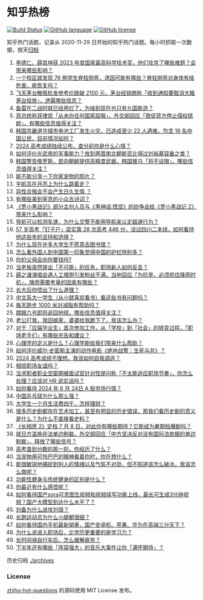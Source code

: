 # 知乎热榜
[![Build Status](https://github.com/ToWeLong/zhihu-hot-questions/workflows/CI/badge.svg)](https://github.com/ToWeLong/zhihu-hot-questions/actions)
[![GitHub language](https://img.shields.io/badge/language-golang-orange.svg)](https://golang.org/)
[![GitHub license](https://img.shields.io/github/license/ToWeLong/zhihu-hot-questions)](https://github.com/ToWeLong/zhihu-hot-questions/blob/main/LICENSE)

知乎热门话题，记录从 2020-11-29 日开始的知乎热门话题。每小时抓取一次数据，按天[归档](./archives)

<!-- BEGIN -->

1. [李德仁、薛其坤获 2023 年度国家最高科学技术奖，他们攻克了哪些难题？会带来哪些影响？](https://www.zhihu.com/question/659734743)
1. [一个校区就发现 76 例学生脊柱侧弯，诱因可能有哪些？脊柱侧弯对身体有啥危害，能恢复吗？](https://www.zhihu.com/question/659676755)
1. [飞天茅台散瓶批发参考价跌破 2100 元，茅台经销商称「收到通知要取消大箱茅台投放」，透露哪些信息？](https://www.zhihu.com/question/659734617)
1. [鱼雷在二战时就已经用烂了，为啥到现在也只有九国能造？](https://www.zhihu.com/question/625014488)
1. [菲总统称菲律宾「从未向任何国家屈服」，外交部回应「敦促菲方停止侵权挑衅」，有哪些信息值得关注？](https://www.zhihu.com/question/659773926)
1. [韩国京畿道华城市电池工厂发生火灾，已造成至少 22 人遇难，包含 19 名中国公民，目前情况如何？](https://www.zhihu.com/question/659781483)
1. [2024 高考成绩陆续公布，查分前你是什么心情？](https://www.zhihu.com/question/659510528)
1. [如何评价光武帝的军事能力？放到两晋南北朝能否比得过刘裕慕容垂之类？](https://www.zhihu.com/question/658496124)
1. [韩国警告俄罗斯，若向朝鲜提供高精度武器，韩国援乌「将不设限」，哪些信息值得关注？](https://www.zhihu.com/question/659733424)
1. [能不能分享一下你家宠物的照片？](https://www.zhihu.com/question/403986346)
1. [宇航员在月亮上为什么跳着走？](https://www.zhihu.com/question/575968979)
1. [异性合租会不会产生日久生情 ？](https://www.zhihu.com/question/523959354)
1. [有哪些美到窒息的小众古诗词？](https://www.zhihu.com/question/656431950)
1. [《罗小黑战记》部分主创人员与《黑神话:悟空》的纷争会给《罗小黑战记 2》带来什么影响？](https://www.zhihu.com/question/659676038)
1. [导航可以检测车速，为什么交警不能用导航来认定超速行为？](https://www.zhihu.com/question/658165670)
1. [57 岁高考「钉子户」梁实第 28 次高考 446 分，没过四川二本线，如何看待他这些年的坚持和选择？](https://www.zhihu.com/question/659699763)
1. [为什么现在许多大学生不愿意去图书馆？](https://www.zhihu.com/question/654606385)
1. [怎么看外国人到中国第一印象觉得中国的护栏特别多？](https://www.zhihu.com/question/659653637)
1. [你的父母会向你要钱吗?](https://www.zhihu.com/question/659487112)
1. [当老板突然提出「不可能」的任务，职场新人如何反击？](https://www.zhihu.com/question/658891576)
1. [薛之谦演唱会遇人工增雨引发粉丝不满，当地回应「为抗旱，必须抓住降雨时机」，降雨需要考量的因素有哪些？](https://www.zhihu.com/question/659665225)
1. [长大后你悟出了什么道理？](https://www.zhihu.com/question/586700574)
1. [中文系大一学生（从小就喜欢看书）看这些书有问题吗？](https://www.zhihu.com/question/659623031)
1. [每天跑步 1000 米对减脂有帮助吗？](https://www.zhihu.com/question/658956102)
1. [嫦娥六号即将返回地球，哪些信息值得关注？](https://www.zhihu.com/question/659736695)
1. [老公打我，我回娘家，婆婆给我跪下了，我该怎么办？](https://www.zhihu.com/question/659633610)
1. [对于「应届毕业生」首次参加工作，从「学校」到「社会」的转变过程，「职场老手们」有哪些忠告和建议？](https://www.zhihu.com/question/659241518)
1. [心理学的定义是什么？心理学能给我们带来什么帮助？](https://www.zhihu.com/question/658289476)
1. [如何评价威尔·史密斯主演的动作电影《绝地战警：生死与共》？](https://www.zhihu.com/question/659533980)
1. [2024 高考成绩不理想，我该如何自我调适？](https://www.zhihu.com/question/658929588)
1. [相信职场友谊吗？](https://www.zhihu.com/question/632755160)
1. [当求职者职业空窗期被面试官针对性提问称「不太能适应职场节奏」，你怎么处理？应该对 HR 说实话吗？](https://www.zhihu.com/question/659142487)
1. [如何看待 2024 年 6 月 24日 A 股市场行情？](https://www.zhihu.com/question/659731931)
1. [中国乒乓球为什么那么强？](https://www.zhihu.com/question/275586605)
1. [大学生一个月生活费四千，怎样理财？](https://www.zhihu.com/question/659614413)
1. [很多历史剧都存在艺术加工，甚至有明显的历史错误，那我们看历史剧的意义是什么？为什么不直接看史料？](https://www.zhihu.com/question/658006619)
1. [《长相思 2》定档 7 月 8 日，对此你有哪些期待？它能成为暑期档爆剧吗？](https://www.zhihu.com/question/659452200)
1. [就日方滥施非法单边制裁，外交部回应「中方坚决反对没有国际法依据的单边制裁」，释放了哪些信号？](https://www.zhihu.com/question/659510996)
1. [高考查到分数的那一刻，你经历了什么？](https://www.zhihu.com/question/658005303)
1. [当宠物用可怜巴巴的眼神看着你时，你在想什么？](https://www.zhihu.com/question/657776978)
1. [能很敏锐地捕捉到别人的情绪以及气氛不对劲，但不知道该怎么破冰，我该怎么做呢？](https://www.zhihu.com/question/659190701)
1. [功能性健身与传统健身的区别是什么？](https://www.zhihu.com/question/658330585)
1. [你最近有什么感悟呢？](https://www.zhihu.com/question/659632580)
1. [如何看待国产sora可灵图生视频和视频续写功能上线，最长可生成3分钟视频？国产大模型到达什么水平了？](https://www.zhihu.com/question/659741034)
1. [刘备为什么进攻刘璋？](https://www.zhihu.com/question/657763559)
1. [长跑运动员为什么小腿都很细？](https://www.zhihu.com/question/658558760)
1. [如何看待国内手机最新销量，国产安卓机、苹果、华为在高端三分天下？](https://www.zhihu.com/question/659757296)
1. [为什么说进入职场后，比学历更重要的是学习力？](https://www.zhihu.com/question/659546343)
1. [长时间骑自行车后，怎么缓解疲劳？](https://www.zhihu.com/question/658505835)
1. [下半年还有哪些「阵容强大」的音乐大事件让你「满怀期待」？](https://www.zhihu.com/question/659742169)

<!-- END -->

历史归档 [./archives](./archives)


### License
[zhihu-hot-questions](https://github.com/towelong/zhihu-hot-questions) 的源码使用 MIT License 发布。